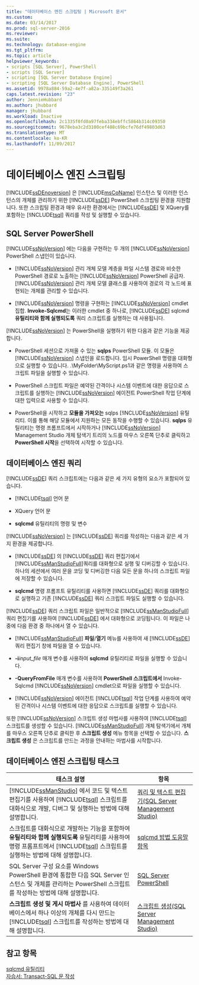 ```yaml
---
title: "데이터베이스 엔진 스크립팅 | Microsoft 문서"
ms.custom: 
ms.date: 03/14/2017
ms.prod: sql-server-2016
ms.reviewer: 
ms.suite: 
ms.technology: database-engine
ms.tgt_pltfrm: 
ms.topic: article
helpviewer_keywords:
- scripts [SQL Server], PowerShell
- scripts [SQL Server]
- scripting [SQL Server Database Engine]
- scripting [SQL Server Database Engine], PowerShell
ms.assetid: 9978a884-59a2-4e7f-a82a-335149f3a261
caps.latest.revision: "23"
author: JennieHubbard
ms.author: jhubbard
manager: jhubbard
ms.workload: Inactive
ms.openlocfilehash: 2c1335f0fd0a97feba334ebffc5864b314c09350
ms.sourcegitcommit: 9678eba3c2d3100cef408c69bcfe76df49803d63
ms.translationtype: MT
ms.contentlocale: ko-KR
ms.lasthandoff: 11/09/2017
---
```

# <a name="database-engine-scripting"></a>데이터베이스 엔진 스크립팅
  [!INCLUDE[ssDEnoversion](../../includes/ssdenoversion-md.md)] 은 [!INCLUDE[msCoName](../../includes/msconame-md.md)] 인스턴스 및 이러한 인스턴스의 개체를 관리하기 위한 [!INCLUDE[ssDE](../../includes/ssde-md.md)] PowerShell 스크립팅 환경을 지원합니다. 또한 스크립팅 환경과 매우 유사한 환경에서는 [!INCLUDE[ssDE](../../includes/ssde-md.md)] 및 XQuery를 포함하는 [!INCLUDE[tsql](../../includes/tsql-md.md)] 쿼리를 작성 및 실행할 수 있습니다.  
  
## <a name="sql-server-powershell"></a>SQL Server PowerShell  
 [!INCLUDE[ssNoVersion](../../includes/ssnoversion-md.md)] 에는 다음을 구현하는 두 개의 [!INCLUDE[ssNoVersion](../../includes/ssnoversion-md.md)] PowerShell 스냅인이 있습니다.  
  
-   [!INCLUDE[ssNoVersion](../../includes/ssnoversion-md.md)] 관리 개체 모델 계층을 파일 시스템 경로와 비슷한 PowerShell 경로로 노출하는 [!INCLUDE[ssNoVersion](../../includes/ssnoversion-md.md)] PowerShell 공급자. [!INCLUDE[ssNoVersion](../../includes/ssnoversion-md.md)] 관리 개체 모델 클래스를 사용하여 경로의 각 노드에 표현되는 개체를 관리할 수 있습니다.  
  
-   [!INCLUDE[ssNoVersion](../../includes/ssnoversion-md.md)] 명령을 구현하는 [!INCLUDE[ssNoVersion](../../includes/ssnoversion-md.md)] cmdlet 집합. **Invoke-Sqlcmd**는 이러한 cmdlet 중 하나로, [!INCLUDE[ssDE](../../includes/ssde-md.md)] sqlcmd **유틸리티와 함께 실행되도록** 쿼리 스크립트를 실행하는 데 사용됩니다.  
  
 [!INCLUDE[ssNoVersion](../../includes/ssnoversion-md.md)] 는 PowerShell을 실행하기 위한 다음과 같은 기능을 제공합니다.  
  
-   PowerShell 세션으로 가져올 수 있는 **sqlps** PowerShell 모듈. 이 모듈은 [!INCLUDE[ssNoVersion](../../includes/ssnoversion-md.md)] 스냅인을 로드합니다. 임시 PowerShell 명령을 대화형으로 실행할 수 있습니다. .\MyFolder\MyScript.ps1과 같은 명령을 사용하여 스크립트 파일을 실행할 수 있습니다.  
  
-   PowerShell 스크립트 파일은 예약된 간격이나 시스템 이벤트에 대한 응답으로 스크립트를 실행하는 [!INCLUDE[ssNoVersion](../../includes/ssnoversion-md.md)] 에이전트 PowerShell 작업 단계에 대한 입력으로 사용할 수 있습니다.  
  
-   PowerShell을 시작하고 **모듈을 가져오는** sqlps [!INCLUDE[ssNoVersion](../../includes/ssnoversion-md.md)] 유틸리티. 이를 통해 해당 모듈에서 지원하는 모든 동작을 수행할 수 있습니다. **sqlps** 유틸리티는 명령 프롬프트에서 시작하거나 [!INCLUDE[ssNoVersion](../../includes/ssnoversion-md.md)] Management Studio 개체 탐색기 트리의 노드를 마우스 오른쪽 단추로 클릭하고 **PowerShell 시작**을 선택하여 시작할 수 있습니다.  
  
## <a name="database-engine-queries"></a>데이터베이스 엔진 쿼리  
 [!INCLUDE[ssDE](../../includes/ssde-md.md)] 쿼리 스크립트에는 다음과 같은 세 가지 유형의 요소가 포함되어 있습니다.  
  
-   [!INCLUDE[tsql](../../includes/tsql-md.md)] 언어 문  
  
-   XQuery 언어 문  
  
-   **sqlcmd** 유틸리티의 명령 및 변수  
  
 [!INCLUDE[ssNoVersion](../../includes/ssnoversion-md.md)] 는 [!INCLUDE[ssDE](../../includes/ssde-md.md)] 쿼리를 작성하는 다음과 같은 세 가지 환경을 제공합니다.  
  
-   [!INCLUDE[ssDE](../../includes/ssde-md.md)] 의 [!INCLUDE[ssDE](../../includes/ssde-md.md)] 쿼리 편집기에서 [!INCLUDE[ssManStudioFull](../../includes/ssmanstudiofull-md.md)]쿼리를 대화형으로 실행 및 디버깅할 수 있습니다. 하나의 세션에서 여러 문을 코딩 및 디버깅한 다음 모든 문을 하나의 스크립트 파일에 저장할 수 있습니다.  
  
-   **sqlcmd** 명령 프롬프트 유틸리티를 사용하면 [!INCLUDE[ssDE](../../includes/ssde-md.md)] 쿼리를 대화형으로 실행하고 기존 [!INCLUDE[ssDE](../../includes/ssde-md.md)] 쿼리 스크립트 파일도 실행할 수 있습니다.  
  
 [!INCLUDE[ssDE](../../includes/ssde-md.md)] 쿼리 스크립트 파일은 일반적으로 [!INCLUDE[ssManStudioFull](../../includes/ssmanstudiofull-md.md)] 쿼리 편집기를 사용하여 [!INCLUDE[ssDE](../../includes/ssde-md.md)] 에서 대화형으로 코딩됩니다. 이 파일은 나중에 다음 환경 중 하나에서 열 수 있습니다.  
  
-   [!INCLUDE[ssManStudioFull](../../includes/ssmanstudiofull-md.md)] **파일**/**열기** 메뉴를 사용하여 새 [!INCLUDE[ssDE](../../includes/ssde-md.md)] 쿼리 편집기 창에 파일을 열 수 있습니다.  
  
-   **-i***input_file* 매개 변수를 사용하여 **sqlcmd** 유틸리티로 파일을 실행할 수 있습니다.  
  
-   **-QueryFromFile** 매개 변수를 사용하여 **PowerShell 스크립트에서** Invoke-Sqlcmd [!INCLUDE[ssNoVersion](../../includes/ssnoversion-md.md)] cmdlet으로 파일을 실행할 수 있습니다.  
  
-   [!INCLUDE[ssNoVersion](../../includes/ssnoversion-md.md)] 에이전트 [!INCLUDE[tsql](../../includes/tsql-md.md)] 작업 단계를 사용하여 예약된 간격이나 시스템 이벤트에 대한 응답으로 스크립트를 실행할 수 있습니다.  
  
 또한 [!INCLUDE[ssNoVersion](../../includes/ssnoversion-md.md)] 스크립트 생성 마법사를 사용하여 [!INCLUDE[tsql](../../includes/tsql-md.md)] 스크립트를 생성할 수 있습니다. [!INCLUDE[ssManStudioFull](../../includes/ssmanstudiofull-md.md)] 개체 탐색기에서 개체를 마우스 오른쪽 단추로 클릭한 후 **스크립트 생성** 메뉴 항목을 선택할 수 있습니다. **스크립트 생성** 은 스크립트를 만드는 과정을 안내하는 마법사를 시작합니다.  
  
## <a name="database-engine-scripting-tasks"></a>데이터베이스 엔진 스크립팅 태스크  
  
|태스크 설명|항목|  
|----------------------|-----------|  
|[!INCLUDE[ssManStudio](../../includes/ssmanstudio-md.md)] 에서 코드 및 텍스트 편집기를 사용하여 [!INCLUDE[tsql](../../includes/tsql-md.md)] 스크립트를 대화식으로 개발, 디버그 및 실행하는 방법에 대해 설명합니다.|[쿼리 및 텍스트 편집기&#40;SQL Server Management Studio&#41;](../../relational-databases/scripting/query-and-text-editors-sql-server-management-studio.md)|  
|스크립트를 대화식으로 개발하는 기능을 포함하여 **유틸리티와 함께 실행되도록** 유틸리티를 사용하여 명령 프롬프트에서 [!INCLUDE[tsql](../../includes/tsql-md.md)] 스크립트를 실행하는 방법에 대해 설명합니다.|[sqlcmd 방법 도움말 항목](http://msdn.microsoft.com/library/dd7a2d2b-6327-4d77-ac5a-580d36073ad4)|  
|SQL Server 구성 요소를 Windows PowerShell 환경에 통합한 다음 SQL Server 인스턴스 및 개체를 관리하는 PowerShell 스크립트를 작성하는 방법에 대해 설명합니다.|[SQL Server PowerShell](../../relational-databases/scripting/sql-server-powershell.md)|  
|**스크립트 생성 및 게시 마법사** 를 사용하여 데이터베이스에서 하나 이상의 개체를 다시 만드는 [!INCLUDE[tsql](../../includes/tsql-md.md)] 스크립트를 작성하는 방법에 대해 설명합니다.|[스크립트 생성&#40;SQL Server Management Studio&#41;](../../relational-databases/scripting/generate-scripts-sql-server-management-studio.md)|  
  
## <a name="see-also"></a>참고 항목  
 [sqlcmd 유틸리티](../../tools/sqlcmd-utility.md)   
 [자습서: Transact-SQL 문 작성](../../t-sql/tutorial-writing-transact-sql-statements.md)  
  
  

